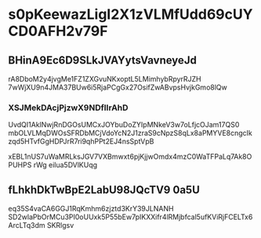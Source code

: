 # s0pKeewazLigI2X1zVLMfUdd69cUYCD0AFH2v79F

## BHinA9Ec6D9SLkJVAYytsVavneyeJd

rA8DboM2y4jvgMe1FZ1ZXGvuNKxoptL5LMimhybRpyrRJZH 7wWjXU9n4JMA37BUw6i5RjaPCgGx27OsifZwABvpsHvjkGmo8lQw

### XSJMekDAcjPjzwX9NDfIIrAhD

UvdQI1AklNwjRnDGOsUMCxJOYbuDoZYIpMNkeV3w7oLfjcOJam17QS0 mbOLVLMqDWOsSFRDbMCjVdoYcN2J1zraS9cNpzS8qLx8aPMYVE8cngcIkzqd5HTvfGgHDPJrR7ri9qhPPt2EJ4nsSptVpB



xEBL1nUS7uWaMRLksJGV7VXBmwxt6pjKjjwOmdx4mzC0WaTFPaLq7Ak8OPUHPS rWg eilua5DVlKUqg

## fLhkhDkTwBpE2LabU98JQcTV9 0a5U

eq35S4vaCA6GGJ1RqKmhm6zjztd3KrY39JLNANH SD2wlaPbOrMCu3PI0oUUxk5P55bEw7pIKXXifr4lRMjbfcal5ufKViRjFCELTx6ArcLTq3dm SKRlgsv
